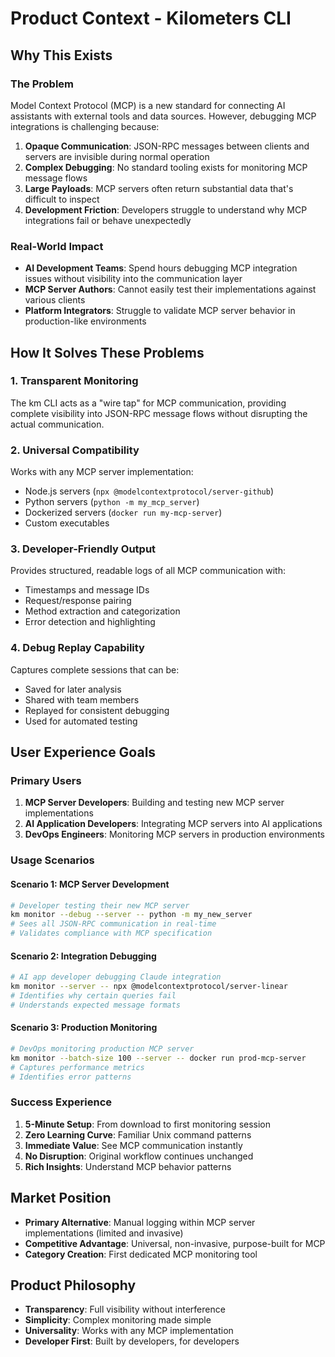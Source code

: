 # Product Context - Kilometers CLI

## Why This Exists

### The Problem
Model Context Protocol (MCP) is a new standard for connecting AI assistants with external tools and data sources. However, debugging MCP integrations is challenging because:

1. **Opaque Communication**: JSON-RPC messages between clients and servers are invisible during normal operation
2. **Complex Debugging**: No standard tooling exists for monitoring MCP message flows
3. **Large Payloads**: MCP servers often return substantial data that's difficult to inspect
4. **Development Friction**: Developers struggle to understand why MCP integrations fail or behave unexpectedly

### Real-World Impact
- **AI Development Teams**: Spend hours debugging MCP integration issues without visibility into the communication layer
- **MCP Server Authors**: Cannot easily test their implementations against various clients
- **Platform Integrators**: Struggle to validate MCP server behavior in production-like environments

## How It Solves These Problems

### 1. Transparent Monitoring
The km CLI acts as a "wire tap" for MCP communication, providing complete visibility into JSON-RPC message flows without disrupting the actual communication.

### 2. Universal Compatibility
Works with any MCP server implementation:
- Node.js servers (`npx @modelcontextprotocol/server-github`)
- Python servers (`python -m my_mcp_server`)
- Dockerized servers (`docker run my-mcp-server`)
- Custom executables

### 3. Developer-Friendly Output
Provides structured, readable logs of all MCP communication with:
- Timestamps and message IDs
- Request/response pairing
- Method extraction and categorization
- Error detection and highlighting

### 4. Debug Replay Capability
Captures complete sessions that can be:
- Saved for later analysis
- Shared with team members
- Replayed for consistent debugging
- Used for automated testing

## User Experience Goals

### Primary Users
1. **MCP Server Developers**: Building and testing new MCP server implementations
2. **AI Application Developers**: Integrating MCP servers into AI applications
3. **DevOps Engineers**: Monitoring MCP servers in production environments

### Usage Scenarios

#### Scenario 1: MCP Server Development
```bash
# Developer testing their new MCP server
km monitor --debug --server -- python -m my_new_server
# Sees all JSON-RPC communication in real-time
# Validates compliance with MCP specification
```

#### Scenario 2: Integration Debugging
```bash
# AI app developer debugging Claude integration
km monitor --server -- npx @modelcontextprotocol/server-linear
# Identifies why certain queries fail
# Understands expected message formats
```

#### Scenario 3: Production Monitoring
```bash
# DevOps monitoring production MCP server
km monitor --batch-size 100 --server -- docker run prod-mcp-server
# Captures performance metrics
# Identifies error patterns
```

### Success Experience
1. **5-Minute Setup**: From download to first monitoring session
2. **Zero Learning Curve**: Familiar Unix command patterns
3. **Immediate Value**: See MCP communication instantly
4. **No Disruption**: Original workflow continues unchanged
5. **Rich Insights**: Understand MCP behavior patterns

## Market Position
- **Primary Alternative**: Manual logging within MCP server implementations (limited and invasive)
- **Competitive Advantage**: Universal, non-invasive, purpose-built for MCP
- **Category Creation**: First dedicated MCP monitoring tool

## Product Philosophy
- **Transparency**: Full visibility without interference
- **Simplicity**: Complex monitoring made simple
- **Universality**: Works with any MCP implementation
- **Developer First**: Built by developers, for developers 